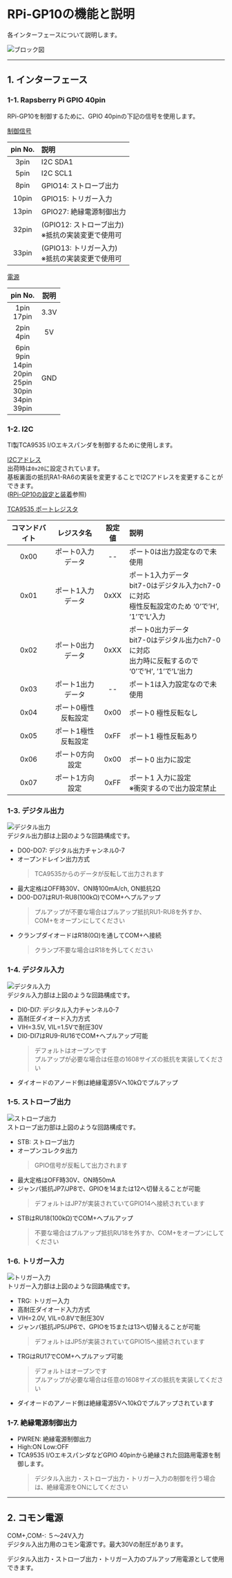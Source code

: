 # RPi-GP10の機能と説明  
各インターフェースについて説明します。  

![ブロック図](./img/block.png)  
  

___  
## 1. インターフェース  
### 1-1. Rapsberry Pi GPIO 40pin  
RPi-GP10を制御するために、GPIO 40pinの下記の信号を使用します。  

<u>制御信号</u>  

|pin No.|説明|
|:--:|:--|
|3pin|I2C SDA1|
|5pin|I2C SCL1|
|8pin|GPIO14: ストローブ出力|
|10pin|GPIO15: トリガー入力|
|13pin|GPIO27: 絶縁電源制御出力|
|32pin|(GPIO12: ストローブ出力)<br>※抵抗の実装変更で使用可|
|33pin|(GPIO13: トリガー入力)<br>※抵抗の実装変更で使用可|

<u>電源</u>  

|pin No.|説明|
|:--:|:--:|
|1pin<br>17pin|3.3V|
|2pin<br>4pin|5V|
|6pin<br>9pin<br>14pin<br>20pin<br>25pin<br>30pin<br>34pin<br>39pin|GND|
  
### 1-2. I2C  
TI製TCA9535 I/Oエキスパンダを制御するために使用します。  
  
<u>I2Cアドレス</u>  
出荷時は`0x20`に設定されています。  
基板裏面の抵抗RA1-RA6の実装を変更することでI2Cアドレスを変更することができます。  
([RPi-GP10の設定と装着](../setup/README.md)参照)  
  
 <u>TCA9535 ポートレジスタ</u>  

|コマンドバイト|レジスタ名|設定値|説明|
|:--:|:--:|:--:|:--|
|0x00|ポート0入力データ|--|ポート0は出力設定なので未使用|
|0x01|ポート1入力データ|0xXX|ポート1入力データ<br>bit7-0はデジタル入力ch7-0に対応<br>極性反転設定のため ‘0’で’H’, ’1’で’L’入力|
|0x02|ポート0出力データ|0xXX|ポート0出力データ<br>bit7-0はデジタル出力ch7-0に対応<br>出力時に反転するので ‘0’で’H’, ’1’で’L’出力|
|0x03|ポート1出力データ|--|ポート1は入力設定なので未使用|
|0x04|ポート0極性反転設定|0x00|ポート0 極性反転なし|
|0x05|ポート1極性反転設定|0xFF|ポート1 極性反転あり|
|0x06|ポート0方向設定|0x00|ポート0 出力に設定|
|0x07|ポート1方向設定|0xFF|ポート1 入力に設定<br>※衝突するので出力設定禁止|  
  
### 1-3. デジタル出力  
![デジタル出力](./img/DO.png)  
デジタル出力部は上図のような回路構成です。  
- DO0-DO7: デジタル出力チャンネル0-7  
- オープンドレイン出力方式  
    > TCA9535からのデータが反転して出力されます
- 最大定格はOFF時30V、ON時100mA/ch, ON抵抗2Ω  
- DO0-DO7はRU1-RU8(100kΩ)でCOM+へプルアップ  
    > プルアップが不要な場合はプルアップ抵抗RU1-RU8を外すか、COM+をオープンにしてください  
- クランプダイオードはR18(0Ω)を通してCOM+へ接続  
    > クランプ不要な場合はR18を外してください  
  
### 1-4. デジタル入力  
![デジタル入力](./img/DI.png)  
デジタル入力部は上図のような回路構成です。  
- DI0-DI7: デジタル入力チャンネル0-7  
- 高耐圧ダイオード入力方式  
- VIH=3.5V, VIL=1.5Vで耐圧30V  
- DI0-DI7はRU9-RU16でCOM+へプルアップ可能  
    > デフォルトはオープンです  
    > プルアップが必要な場合は任意の1608サイズの抵抗を実装してください  
- ダイオードのアノード側は絶縁電源5Vへ10kΩでプルアップ  
  
### 1-5. ストローブ出力  
![ストローブ出力](./img/STB.png)  
ストローブ出力部は上図のような回路構成です。  
- STB: ストローブ出力  
- オープンコレクタ出力  
    > GPIO信号が反転して出力されます
- 最大定格はOFF時30V、ON時50mA  
- ジャンパ抵抗JP7/JP8で、GPIOを14または12へ切替えることが可能  
    > デフォルトはJP7が実装されていてGPIO14へ接続されています  
- STBはRU18(100kΩ)でCOM+へプルアップ  
    > 不要な場合はプルアップ抵抗RU18を外すか、COM+をオープンにしてください  
  
### 1-6. トリガー入力  
![トリガー入力](./img/TRG.png)  
トリガー入力部は上図のような回路構成です。  
- TRG: トリガー入力  
- 高耐圧ダイオード入力方式  
- VIH=2.0V, VIL=0.8Vで耐圧30V  
- ジャンパ抵抗JP5/JP6で、GPIOを15または13へ切替えることが可能  
    > デフォルトはJP5が実装されていてGPIO15へ接続されています  
- TRGはRU17でCOM+へプルアップ可能  
    > デフォルトはオープンです  
    > プルアップが必要な場合は任意の1608サイズの抵抗を実装してください  
- ダイオードのアノード側は絶縁電源5Vへ10kΩでプルアップされています  
  

### 1-7. 絶縁電源制御出力  
- PWREN: 絶縁電源制御出力  
- High:ON Low:OFF
- TCA9535 I/OエキスパンダなどGPIO 40pinから絶縁された回路用電源を制御します。  
    > デジタル入出力・ストローブ出力・トリガー入力の制御を行う場合は、絶縁電源をONにしてください  

___  
  
## 2. コモン電源  
COM+,COM-: ５～24V入力  
デジタル入出力用のコモン電源です。最大30Vの耐圧があります。  
    
デジタル入出力・ストローブ出力・トリガー入力のプルアップ用電源として使用できます。


